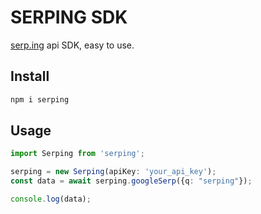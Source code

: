 # SERPING SDK

[serp.ing][1] api SDK, easy to use.

## Install

```bash
npm i serping
```

## Usage

```typescript
import Serping from 'serping';

serping = new Serping(apiKey: 'your_api_key');
const data = await serping.googleSerp({q: "serping"});

console.log(data);
```


[1]:https://www.serp.ing